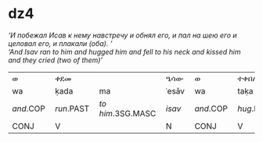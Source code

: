 # dz4
<!DOCTYPE HTML PUBLIC "-//W3C//DTD HTML 4.01//EN" "http://www.w3.org/TR/html4/strict.dtd">
<html>
<head>


<p style="margin: 0pt 0pt 0pt 0pt;"><i>‘&#1048; &#1087;&#1086;&#1073;&#1077;&#1078;&#1072;&#1083; &#1048;&#1089;&#1072;&#1074; &#1082; &#1085;&#1077;&#1084;&#1091; &#1085;&#1072;&#1074;&#1089;&#1090;&#1088;&#1077;&#1095;&#1091; &#1080; &#1086;&#1073;&#1085;&#1103;&#1083; &#1077;&#1075;&#1086;, &#1080; &#1087;&#1072;&#1083; &#1085;&#1072; &#1096;&#1077;&#1102; &#1077;&#1075;&#1086; &#1080; &#1094;&#1077;&#1083;&#1086;&#1074;&#1072;&#1083; &#1077;&#1075;&#1086;, &#1080; &#1087;&#1083;&#1072;&#1082;&#1072;&#1083;&#1080; (&#1086;&#1073;&#1072;). ’</i></p>
<p style="margin: 0pt 0pt 0pt 0pt;"><i>‘And Isav ran to him and hugged him and fell to his neck and kissed him and they cried (two of them)’</i></p>
<table cellpadding="3" cellspacing="0">
<tr>
<td class="lbor"><p style="margin: 0pt 0pt 0pt 0pt;">&#4808;&nbsp;</p></td>
<td colspan="2" class="lbor"><p style="margin: 0pt 0pt 0pt 0pt;">&#4672;&#4848;&#4632;&nbsp;</p></td>
<td class="lbor"><p style="margin: 0pt 0pt 0pt 0pt;">&#4820;&#4659;&#4813;&nbsp;</p></td>
<td class="lbor"><p style="margin: 0pt 0pt 0pt 0pt;">&#4808;&nbsp;</p></td>
<td colspan="3" class="lbor"><p style="margin: 0pt 0pt 0pt 0pt;">&#4720;&#4672;&#4704;&#4622;&nbsp;</p></td>
<td class="lbor"><p style="margin: 0pt 0pt 0pt 0pt;">&#4808;&nbsp;</p></td>
<td colspan="3" class="lbor"><p style="margin: 0pt 0pt 0pt 0pt;">&#4624;&#4672;&#4942;&nbsp;</p></td>
<td colspan="2" class="lbor"><p style="margin: 0pt 0pt 0pt 0pt;">&#4781;&#4659;&#4854;&nbsp;</p></td>
<td class="lbor"><p style="margin: 0pt 0pt 0pt 0pt;">&#4808;&nbsp;</p></td>
<td colspan="3" class="lbor"><p style="margin: 0pt 0pt 0pt 0pt;">&#4656;&#4816;&#4638;&nbsp;</p></td>
<td class="lbor"><p style="margin: 0pt 0pt 0pt 0pt;">&#4808;&nbsp;</p></td>
<td colspan="2" class="lbor"><p style="margin: 0pt 0pt 0pt 0pt;">&#4704;&#4776;&#4841;&nbsp;</p></td>
<td colspan="2" class="lrbor"><p style="margin: 0pt 0pt 0pt 0pt;">&#4781;&#4621;&#4772;&#4614;&#4633;&nbsp;</p></td>
</tr>
<tr>
<td class="lbor"><p style="margin: 0pt 0pt 0pt 0pt;">wa&nbsp;</p></td>
<td class="lbor"><p style="margin: 0pt 0pt 0pt 0pt;">&#7731;ada&nbsp;</p></td>
<td ><p style="margin: 0pt 0pt 0pt 0pt;">ma&nbsp;</p></td>
<td class="lbor"><p style="margin: 0pt 0pt 0pt 0pt;">&#703;es&#257;v&nbsp;</p></td>
<td class="lbor"><p style="margin: 0pt 0pt 0pt 0pt;">wa&nbsp;</p></td>
<td class="lbor"><p style="margin: 0pt 0pt 0pt 0pt;">ta&#7731;a&nbsp;</p></td>
<td ><p style="margin: 0pt 0pt 0pt 0pt;">ba&nbsp;</p></td>
<td ><p style="margin: 0pt 0pt 0pt 0pt;">lo&nbsp;</p></td>
<td class="lbor"><p style="margin: 0pt 0pt 0pt 0pt;">wa&nbsp;</p></td>
<td class="lbor"><p style="margin: 0pt 0pt 0pt 0pt;">&#7717;a&nbsp;</p></td>
<td ><p style="margin: 0pt 0pt 0pt 0pt;">&#7731;a&nbsp;</p></td>
<td ><p style="margin: 0pt 0pt 0pt 0pt;">fo&nbsp;</p></td>
<td class="lbor"><p style="margin: 0pt 0pt 0pt 0pt;">&#7731;&#601;sa&nbsp;</p></td>
<td ><p style="margin: 0pt 0pt 0pt 0pt;">do&nbsp;</p></td>
<td class="lbor"><p style="margin: 0pt 0pt 0pt 0pt;">wa&nbsp;</p></td>
<td class="lbor"><p style="margin: 0pt 0pt 0pt 0pt;">sa&nbsp;</p></td>
<td ><p style="margin: 0pt 0pt 0pt 0pt;">&#703;a&nbsp;</p></td>
<td ><p style="margin: 0pt 0pt 0pt 0pt;">mo&nbsp;</p></td>
<td class="lbor"><p style="margin: 0pt 0pt 0pt 0pt;">wa&nbsp;</p></td>
<td class="lbor"><p style="margin: 0pt 0pt 0pt 0pt;">bakay&nbsp;</p></td>
<td ><p style="margin: 0pt 0pt 0pt 0pt;">u&nbsp;</p></td>
<td class="lbor"><p style="margin: 0pt 0pt 0pt 0pt;">k&#601;l&#660;e&nbsp;</p></td>
<td class="rbor"><p style="margin: 0pt 0pt 0pt 0pt;">homu&nbsp;</p></td>
</tr>
<tr>
<td class="lbor"><p style="margin: 0pt 0pt 0pt 0pt;"><i>and</i>.COP&nbsp;</p></td>
<td class="lbor"><p style="margin: 0pt 0pt 0pt 0pt;"><i>run</i>.PAST&nbsp;</p></td>
<td ><p style="margin: 0pt 0pt 0pt 0pt;"><i>to him</i>.3SG.MASC&nbsp;</p></td>
<td class="lbor"><p style="margin: 0pt 0pt 0pt 0pt;"><i>isav</i>&nbsp;</p></td>
<td class="lbor"><p style="margin: 0pt 0pt 0pt 0pt;"><i>and</i>.COP&nbsp;</p></td>
<td class="lbor"><p style="margin: 0pt 0pt 0pt 0pt;"><i>hug</i>.PAST&nbsp;</p></td>
<td ><p style="margin: 0pt 0pt 0pt 0pt;">3SG&nbsp;</p></td>
<td ><p style="margin: 0pt 0pt 0pt 0pt;"><i>him</i>.OBJ.3SG.MASC&nbsp;</p></td>
<td class="lbor"><p style="margin: 0pt 0pt 0pt 0pt;"><i>and</i>.COP&nbsp;</p></td>
<td class="lbor"><p style="margin: 0pt 0pt 0pt 0pt;"><i>fall</i>.PAST&nbsp;</p></td>
<td ><p style="margin: 0pt 0pt 0pt 0pt;">3SG.MASC&nbsp;</p></td>
<td ><p style="margin: 0pt 0pt 0pt 0pt;"><i>to his</i>.OBJ.3SG.MASC&nbsp;</p></td>
<td class="lbor"><p style="margin: 0pt 0pt 0pt 0pt;"><i>neck</i>&nbsp;</p></td>
<td ><p style="margin: 0pt 0pt 0pt 0pt;"><i>his</i>.OBJ.3SG.MASC&nbsp;</p></td>
<td class="lbor"><p style="margin: 0pt 0pt 0pt 0pt;"><i>and</i>.COP&nbsp;</p></td>
<td class="lbor"><p style="margin: 0pt 0pt 0pt 0pt;"><i>kiss</i>.PAST&nbsp;</p></td>
<td ><p style="margin: 0pt 0pt 0pt 0pt;">3SG&nbsp;</p></td>
<td ><p style="margin: 0pt 0pt 0pt 0pt;"><i>him</i>.OBJ.3SG.MASC&nbsp;</p></td>
<td class="lbor"><p style="margin: 0pt 0pt 0pt 0pt;"><i>and</i>.COP&nbsp;</p></td>
<td class="lbor"><p style="margin: 0pt 0pt 0pt 0pt;"><i>cry</i>.PAST&nbsp;</p></td>
<td ><p style="margin: 0pt 0pt 0pt 0pt;"><i>they</i>.3PL&nbsp;</p></td>
<td class="lbor"><p style="margin: 0pt 0pt 0pt 0pt;"><i>two</i>&nbsp;</p></td>
<td class="rbor"><p style="margin: 0pt 0pt 0pt 0pt;"><i>of them</i>.OBJ.3PL&nbsp;</p></td>
</tr>
<tr>
<td class="lbor"><p style="margin: 0pt 0pt 0pt 0pt;">CONJ&nbsp;</p></td>
<td colspan="2" class="lbor"><p style="margin: 0pt 0pt 0pt 0pt;">V&nbsp;</p></td>
<td class="lbor"><p style="margin: 0pt 0pt 0pt 0pt;">N&nbsp;</p></td>
<td class="lbor"><p style="margin: 0pt 0pt 0pt 0pt;">CONJ&nbsp;</p></td>
<td colspan="3" class="lbor"><p style="margin: 0pt 0pt 0pt 0pt;">V&nbsp;</p></td>
<td class="lbor"><p style="margin: 0pt 0pt 0pt 0pt;">CONJ&nbsp;</p></td>
<td colspan="3" class="lbor"><p style="margin: 0pt 0pt 0pt 0pt;">V&nbsp;</p></td>
<td colspan="2" class="lbor"><p style="margin: 0pt 0pt 0pt 0pt;">N&nbsp;</p></td>
<td class="lbor"><p style="margin: 0pt 0pt 0pt 0pt;">CONJ&nbsp;</p></td>
<td colspan="3" class="lbor"><p style="margin: 0pt 0pt 0pt 0pt;">V&nbsp;</p></td>
<td class="lbor"><p style="margin: 0pt 0pt 0pt 0pt;">CONJ&nbsp;</p></td>
<td colspan="2" class="lbor"><p style="margin: 0pt 0pt 0pt 0pt;">N&nbsp;</p></td>
<td colspan="2" class="lrbor"><p style="margin: 0pt 0pt 0pt 0pt;">&nbsp;</p></td>
</tr>
</table>
<br>
<br>
</body></html>
